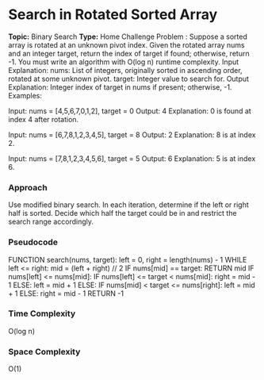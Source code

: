 # Search in Rotated Sorted Array
**Topic:** Binary Search
**Type:** Home Challenge
Problem : Suppose a sorted array is rotated at an unknown pivot index. Given the rotated array nums and an integer target, return the index of target if found; otherwise, return -1. You must write an algorithm with O(log n) runtime complexity. 
Input Explanation: 
nums: List of integers, originally sorted in ascending order, rotated at some unknown pivot. 
target: Integer value to search for. 
Output Explanation: 
Integer index of target in nums if present; otherwise, -1. 
Examples: 
 
Input: nums = [4,5,6,7,0,1,2], target = 0 
Output: 4 
Explanation: 0 is found at index 4 after rotation. 
 
Input: nums = [6,7,8,1,2,3,4,5], target = 8 
Output: 2 
Explanation: 8 is at index 2. 
 
Input: nums = [7,8,1,2,3,4,5,6], target = 5 
Output: 6 
Explanation: 5 is at index 6. 
 
### Approach
Use modified binary search. In each iteration, determine if the left or right half is sorted. Decide which half the target could be in and restrict the search range accordingly.

### Pseudocode
FUNCTION search(nums, target):
    left = 0, right = length(nums) - 1
    WHILE left <= right:
        mid = (left + right) // 2
        IF nums[mid] == target:
            RETURN mid
        IF nums[left] <= nums[mid]:
            IF nums[left] <= target < nums[mid]:
                right = mid - 1
            ELSE:
                left = mid + 1
        ELSE:
            IF nums[mid] < target <= nums[right]:
                left = mid + 1
            ELSE:
                right = mid - 1
    RETURN -1

### Time Complexity
O(log n)

### Space Complexity
O(1)
